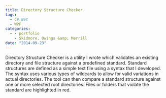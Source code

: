 ```yaml
---
title: Directory Structure Checker
tags:
  - C#.Net
  - WPF
categories:
  - - portfolio
    - Skidmore, Owings &amp; Merrill
date: "2014-09-23"
---
```


Directory Structure Checker is a utility I wrote which validates an existing directory and file structure against a predefined standard. Standard structures are defined as a simple text file using a syntax that I developed. The syntax uses various types of wildcards to allow for valid variations in actual directories. The tool can then compare a standard structure against one or more selected root directories. Files or folders that violate the standard are highlighted in red.
